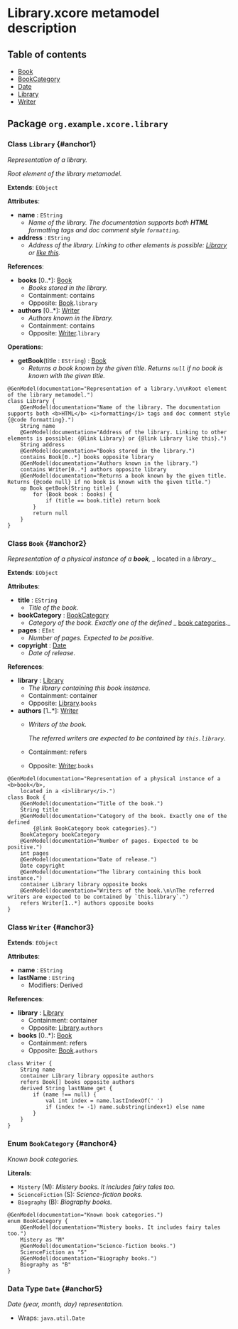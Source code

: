 #  Library.xcore metamodel description

##  Table of contents
- [Book](#anchor2)
- [BookCategory](#anchor4)
- [Date](#anchor5)
- [Library](#anchor1)
- [Writer](#anchor3)

##  Package `org.example.xcore.library`

###  Class `Library` {#anchor1}

_Representation of a library._

_Root element of the library metamodel._

**Extends**: `EObject`

**Attributes**:
- **name** : `EString`
    * _Name of the library. The documentation supports both **HTML** _formatting_ tags and doc comment style `formatting`._
- **address** : `EString`
    * _Address of the library. Linking to other elements is possible: [Library](#anchor1) or [like this](#anchor1)._

**References**:
- **books**  [0..*]: [Book](#anchor2)
    * _Books stored in the library._
    * Containment: contains
    * Opposite: [Book](#anchor2).`library`
- **authors**  [0..*]: [Writer](#anchor3)
    * _Authors known in the library._
    * Containment: contains
    * Opposite: [Writer](#anchor3).`library`

**Operations**:
- **getBook**(title :  `EString`) : [Book](#anchor2)
    * _Returns a book known by the given title. Returns `null` if no book is known with the given title._

```
@GenModel(documentation="Representation of a library.\n\nRoot element of the library metamodel.")
class Library {
	@GenModel(documentation="Name of the library. The documentation supports both <b>HTML</b> <i>formatting</i> tags and doc comment style {@code formatting}.")
	String name
	@GenModel(documentation="Address of the library. Linking to other elements is possible: {@link Library} or {@link Library like this}.")
	String address
	@GenModel(documentation="Books stored in the library.")
	contains Book[0..*] books opposite library
	@GenModel(documentation="Authors known in the library.")
	contains Writer[0..*] authors opposite library
	@GenModel(documentation="Returns a book known by the given title. Returns {@code null} if no book is known with the given title.")
	op Book getBook(String title) {
		for (Book book : books) {
			if (title == book.title) return book
		}
		return null
	}
}
```
###  Class `Book` {#anchor2}

_Representation of a physical instance of a **book**,_
_	located in a _library_._

**Extends**: `EObject`

**Attributes**:
- **title** : `EString`
    * _Title of the book._
- **bookCategory** : [BookCategory](#anchor4)
    * _Category of the book. Exactly one of the defined_
      _		[book categories](#anchor4)._
- **pages** : `EInt`
    * _Number of pages. Expected to be positive._
- **copyright** : [Date](#anchor5)
    * _Date of release._

**References**:
- **library** : [Library](#anchor1)
    * _The library containing this book instance._
    * Containment: container
    * Opposite: [Library](#anchor1).`books`
- **authors**  [1..*]: [Writer](#anchor3)
    * _Writers of the book._
      
      _The referred writers are expected to be contained by `this.library`._
    * Containment: refers
    * Opposite: [Writer](#anchor3).`books`


```
@GenModel(documentation="Representation of a physical instance of a <b>book</b>,
	located in a <i>library</i>.")
class Book {
	@GenModel(documentation="Title of the book.")
	String title
	@GenModel(documentation="Category of the book. Exactly one of the defined
		{@link BookCategory book categories}.")
	BookCategory bookCategory
	@GenModel(documentation="Number of pages. Expected to be positive.")
	int pages
	@GenModel(documentation="Date of release.")
	Date copyright
	@GenModel(documentation="The library containing this book instance.")
	container Library library opposite books
	@GenModel(documentation="Writers of the book.\n\nThe referred writers are expected to be contained by `this.library`.")
	refers Writer[1..*] authors opposite books
}
```
###  Class `Writer` {#anchor3}


**Extends**: `EObject`

**Attributes**:
- **name** : `EString`
- **lastName** : `EString`
    * Modifiers: Derived

**References**:
- **library** : [Library](#anchor1)
    * Containment: container
    * Opposite: [Library](#anchor1).`authors`
- **books**  [0..*]: [Book](#anchor2)
    * Containment: refers
    * Opposite: [Book](#anchor2).`authors`


```
class Writer {
	String name
	container Library library opposite authors
	refers Book[] books opposite authors
	derived String lastName get {
		if (name !== null) {
			val int index = name.lastIndexOf(' ')
			if (index != -1) name.substring(index+1) else name
		}
	}
}
```

###  Enum `BookCategory` {#anchor4}

_Known book categories._

**Literals**:
- `Mistery` (M): _Mistery books. It includes fairy tales too._
- `ScienceFiction` (S): _Science-fiction books._
- `Biography` (B): _Biography books._

```
@GenModel(documentation="Known book categories.")
enum BookCategory {
	@GenModel(documentation="Mistery books. It includes fairy tales too.")
	Mistery as "M"
	@GenModel(documentation="Science-fiction books.")
	ScienceFiction as "S"
	@GenModel(documentation="Biography books.")
	Biography as "B"
}
```

###  Data Type `Date` {#anchor5}

_Date (year, month, day) representation._

- Wraps: `java.util.Date` 
